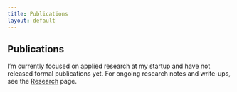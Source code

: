 ```yaml
---
title: Publications
layout: default
---
```


## Publications

I’m currently focused on applied research at my startup and have not released formal publications yet. For ongoing research notes and write-ups, see the <a href="/research.html">Research</a> page.


